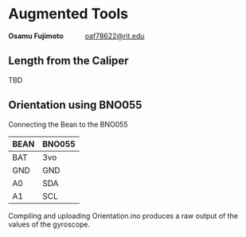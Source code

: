# Augmented Tools

**Osamu Fujimoto**	&nbsp; &nbsp; &nbsp; &nbsp; &nbsp; oaf78622@rit.edu

## Length from the Caliper

TBD

## Orientation using BNO055

Connecting the Bean to the BNO055

BEAN		| BNO055
----------|----------
BAT			| 3vo
GND			| GND
A0			| SDA
A1			| SCL

Compiling and uploading Orientation.ino produces a raw output of the values of the gyroscope.